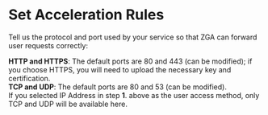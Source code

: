 # Set Acceleration Rules

Tell us the protocol and port used by your service so that ZGA can forward user requests correctly:

**HTTP and HTTPS**: The default ports are 80 and 443 (can be modified); if you choose HTTPS, you will need to upload the necessary key and certification.\
**TCP and UDP**: The default ports are 80 and 53 (can be modified).\
If you selected IP Address in step **1**. above as the user access method, only TCP and UDP will be available here.
